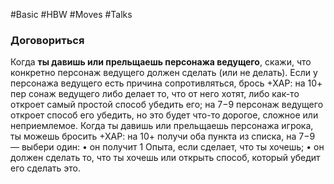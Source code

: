 #Basic #HBW #Moves #Talks
### Договориться

Когда **ты давишь или прельщаешь персонажа ведущего**, скажи, что конкретно персонаж ведущего должен сделать (или не делать). Если у персонажа ведущего есть причина сопротивляться, брось +ХАР: на 10+ пер сонаж ведущего либо делает то, что от него хотят, либо как-то откроет самый простой способ убедить его; на 7−9 персонаж ведущего откроет способ его убедить, но это будет что-то дорогое, сложное или неприемлемое. 
Когда ты давишь или прельщаешь персонажа игрока, ты можешь бросить +ХАР: на 10+ получи оба пункта из списка, на 7−9 — выбери один: 
• он получит 1 Опыта, если сделает, что ты хочешь; 
• он должен сделать то, что ты хочешь или открыть способ, который убедит его сделать это.